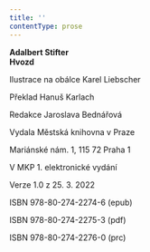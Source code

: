 ```yaml
---
title: ''
contentType: prose
---
```


**Adalbert Stifter  
Hvozd**

Ilustrace na obálce Karel Liebscher

  

Překlad Hanuš Karlach

  

Redakce Jaroslava Bednářová

Vydala Městská knihovna v Praze

  

Mariánské nám. 1, 115 72 Praha 1

V MKP 1. elektronické vydání

  

Verze 1.0 z 25. 3. 2022

ISBN 978-80-274-2274-6 (epub)

  

ISBN 978-80-274-2275-3 (pdf)

  

ISBN 978-80-274-2276-0 (prc)

